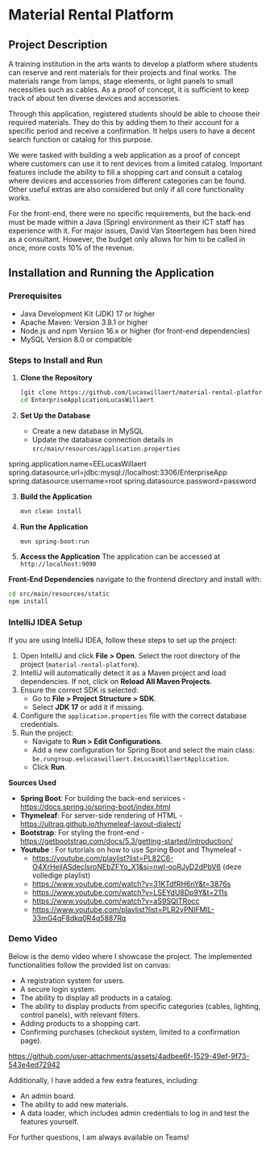 # Material Rental Platform

## Project Description
A training institution in the arts wants to develop a platform where students can reserve and rent materials for their projects and final works. The materials range from lamps, stage elements, or light panels to small necessities such as cables. As a proof of concept, it is sufficient to keep track of about ten diverse devices and accessories.

Through this application, registered students should be able to choose their required materials. They do this by adding them to their account for a specific period and receive a confirmation. It helps users to have a decent search function or catalog for this purpose.

We were tasked with building a web application as a proof of concept where customers can use it to rent devices from a limited catalog. Important features include the ability to fill a shopping cart and consult a catalog where devices and accessories from different categories can be found. Other useful extras are also considered but only if all core functionality works.

For the front-end, there were no specific requirements, but the back-end must be made within a Java (Spring) environment as their ICT staff has experience with it. For major issues, David Van Steertegem has been hired as a consultant. However, the budget only allows for him to be called in once, more costs 10% of the revenue.

## Installation and Running the Application

### Prerequisites
- Java Development Kit (JDK) 17 or higher
- Apache Maven: Version 3.8.1 or higher
- Node.js and npm Version 16.x or higher (for front-end dependencies)
- MySQL Version 8.0 or compatible

### Steps to Install and Run

1. **Clone the Repository**
   ```bash
   [git clone https://github.com/Lucaswillaert/material-rental-platform.git](https://github.com/Lucaswillaert/EnterpriseApplicationLucasWillaert)
   cd EnterpriseApplicationLucasWillaert
    ```

2. **Set Up the Database**
    - Create a new database in MySQL
    - Update the database connection details in `src/main/resources/application.properties`

spring.application.name=EELucasWillaert
spring.datasource.url=jdbc:mysql://localhost:3306/EnterpriseApp
spring.datasource.username=root
spring.datasource.password=password

3. **Build the Application**
   ```bash
   mvn clean install
   ```
4. **Run the Application**
    ```bash
   mvn spring-boot:run
    ```

5. **Access the Application**
The application can be accessed at `http://localhost:9090`


**Front-End Dependencies**
navigate to the frontend directory and install with:
```bash
cd src/main/resources/static
npm install
```

### IntelliJ IDEA Setup
If you are using IntelliJ IDEA, follow these steps to set up the project:

1. Open IntelliJ and click **File > Open**. Select the root directory of the project (`material-rental-platform`).
2. IntelliJ will automatically detect it as a Maven project and load dependencies. If not, click on **Reload All Maven Projects**.
3. Ensure the correct SDK is selected:
   - Go to **File > Project Structure > SDK**.
   - Select **JDK 17** or add it if missing.
4. Configure the `application.properties` file with the correct database credentials.
5. Run the project:
   - Navigate to **Run > Edit Configurations**.
   - Add a new configuration for Spring Boot and select the main class: 
     `be.rungroup.eelucaswillaert.EeLucasWillaertApplication`.
   - Click **Run**.



**Sources Used**
- **Spring Boot**: For building the back-end services - https://docs.spring.io/spring-boot/index.html 
- **Thymeleaf**: For server-side rendering of HTML - https://ultraq.github.io/thymeleaf-layout-dialect/ 
- **Bootstrap**: For styling the front-end - https://getbootstrap.com/docs/5.3/getting-started/introduction/ 
- **Youtube** : For tutorials on how to use Spring Boot and Thymeleaf -
    - https://youtube.com/playlist?list=PL82C6-O4XrHejlASdecIsroNEbZFYo_X1&si=nwl-ooRJyD2dPbV6 (deze volledige playlist)
    - https://www.youtube.com/watch?v=31KTdfRH6nY&t=3876s
    - https://www.youtube.com/watch?v=LSEYdU8Dp9Y&t=211s
    - https://www.youtube.com/watch?v=aS9SQITRocc
    - https://www.youtube.com/playlist?list=PLR2yPNIFMlL-33mG4qF8dkq0R4q5887Rq
 

### Demo Video

Below is the demo video where I showcase the project. The implemented functionalities follow the provided list on canvas:

- A registration system for users.
- A secure login system.
- The ability to display all products in a catalog.
- The ability to display products from specific categories (cables, lighting, control panels), with relevant filters.
- Adding products to a shopping cart.
- Confirming purchases (checkout system, limited to a confirmation page).

  
https://github.com/user-attachments/assets/4adbee6f-1529-49ef-9f73-543e4ed72942

Additionally, I have added a few extra features, including:
- An admin board.
- The ability to add new materials.
- A data loader, which includes admin credentials to log in and test the features yourself.


For further questions, I am always available on Teams! 
